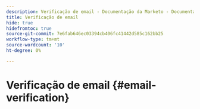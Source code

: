 ```yaml
---
description: Verificação de email - Documentação da Marketo - Documentação do produto
title: Verificação de email
hide: true
hidefromtoc: true
source-git-commit: 7e6fab646ec03394cb406fc41442d585c162bb25
workflow-type: tm+mt
source-wordcount: '10'
ht-degree: 0%

---
```


# Verificação de email {#email-verification}
